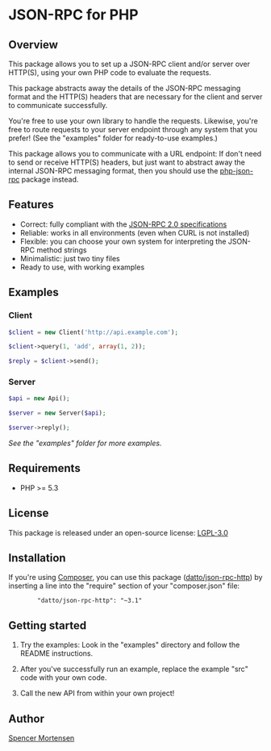 # JSON-RPC for PHP

## Overview

This package allows you to set up a JSON-RPC client and/or server over HTTP(S),
using your own PHP code to evaluate the requests.

This package abstracts away the details of the JSON-RPC messaging format and
the HTTP(S) headers that are necessary for the client and server to communicate
successfully.

You're free to use your own library to handle the requests. Likewise, you're free
to route requests to your server endpoint through any system that you prefer!
(See the "examples" folder for ready-to-use examples.)

This package allows you to communicate with a URL endpoint: If don't need to
send or receive HTTP(S) headers, but just want to abstract away the internal
JSON-RPC messaging format, then you should use the
[php-json-rpc](https://github.com/datto/php-json-rpc) package instead.


## Features

* Correct: fully compliant with the [JSON-RPC 2.0 specifications](http://www.jsonrpc.org/specification)
* Reliable: works in all environments (even when CURL is not installed)
* Flexible: you can choose your own system for interpreting the JSON-RPC method strings
* Minimalistic: just two tiny files
* Ready to use, with working examples


## Examples

### Client

```php
$client = new Client('http://api.example.com');

$client->query(1, 'add', array(1, 2));

$reply = $client->send();
```

### Server

```php
$api = new Api();

$server = new Server($api);

$server->reply();
```

*See the "examples" folder for more examples.*


## Requirements

* PHP >= 5.3


## License

This package is released under an open-source license: [LGPL-3.0](https://www.gnu.org/licenses/lgpl-3.0.html)


## Installation

If you're using [Composer](https://getcomposer.org/), you can use this package
([datto/json-rpc-http](https://packagist.org/packages/datto/json-rpc-http))
by inserting a line into the "require" section of your "composer.json" file:
```
        "datto/json-rpc-http": "~3.1"
```


## Getting started

1. Try the examples: Look in the "examples" directory and follow the README
instructions.

2. After you've successfully run an example, replace the example "src" code
with your own code.

3. Call the new API from within your own project!


## Author

[Spencer Mortensen](http://spencermortensen.com/contact/)
